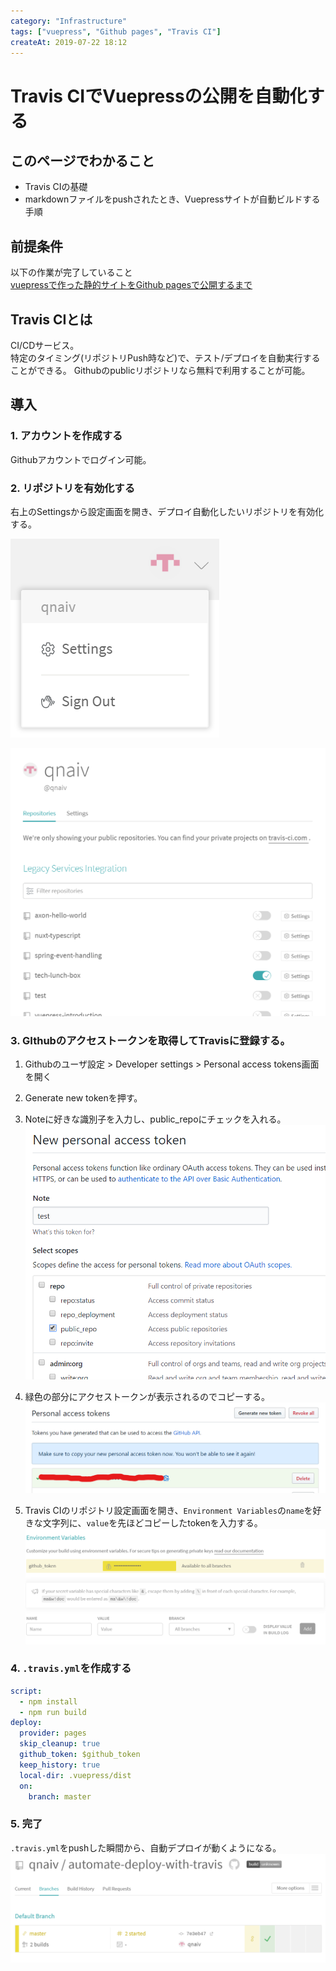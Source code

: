 ```yaml
---
category: "Infrastructure"
tags: ["vuepress", "Github pages", "Travis CI"]
createAt: 2019-07-22 18:12
---
```

# Travis CIでVuepressの公開を自動化する

## このページでわかること
- Travis CIの基礎
- markdownファイルをpushされたとき、Vuepressサイトが自動ビルドする手順

## 前提条件
以下の作業が完了していること  
[vuepressで作った静的サイトをGithub pagesで公開するまで](/src/posts/2019/06/15/vuepress-introduction.md)

## Travis CIとは
CI/CDサービス。  
特定のタイミング(リポジトリPush時など)で、テスト/デプロイを自動実行することができる。
Githubのpublicリポジトリなら無料で利用することが可能。  

## 導入

### 1. アカウントを作成する
Githubアカウントでログイン可能。

### 2. リポジトリを有効化する
右上のSettingsから設定画面を開き、デプロイ自動化したいリポジトリを有効化する。

![image1](./vuepress-automate-deployment-with-travis-1.png)

![image2](./vuepress-automate-deployment-with-travis-2.png)

### 3. GIthubのアクセストークンを取得してTravisに登録する。

1. Githubのユーザ設定 > Developer settings > Personal access tokens画面を開く
2. Generate new tokenを押す。
3. Noteに好きな識別子を入力し、public_repoにチェックを入れる。
![image3](./vuepress-automate-deployment-with-travis-3.png)

4. 緑色の部分にアクセストークンが表示されるのでコピーする。
![image4](./vuepress-automate-deployment-with-travis-4.png)

5. Travis CIのリポジトリ設定画面を開き、`Environment Variables`の`name`を好きな文字列に、`value`を先ほどコピーしたtokenを入力する。
![image5](./vuepress-automate-deployment-with-travis-5.png)

### 4. `.travis.yml`を作成する
``` yml
script:
  - npm install
  - npm run build
deploy:
  provider: pages
  skip_cleanup: true
  github_token: $github_token
  keep_history: true
  local-dir: .vuepress/dist
  on:
    branch: master
```

### 5. 完了
`.travis.yml`をpushした瞬間から、自動デプロイが動くようになる。
![image6](./vuepress-automate-deployment-with-travis-6.png)